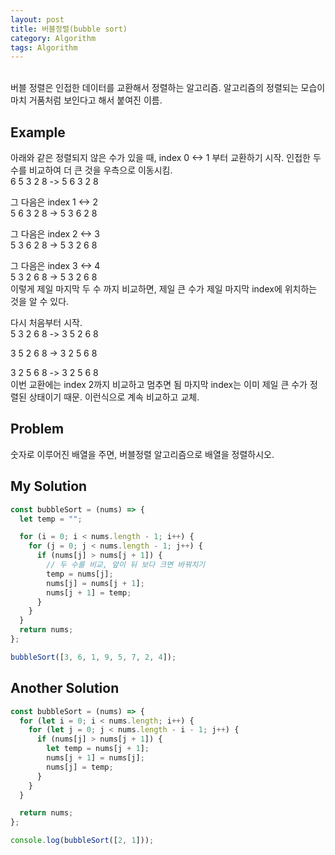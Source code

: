 ```yaml
---
layout: post
title: 버블정렬(bubble sort)
category: Algorithm
tags: Algorithm
---
```


<br>
버블 정렬은 인접한 데이터를 교환해서 정렬하는 알고리즘.
알고리즘의 정렬되는 모습이 마치 거품처럼 보인다고 해서 붙여진 이름.

## Example

아래와 같은 정렬되지 않은 수가 있을 때, index 0 <-> 1 부터 교환하기 시작.
인접한 두 수를 비교하여 더 큰 것을 우측으로 이동시킴.<br>
6 5 3 2 8
-> 5 6 3 2 8

그 다음은 index 1 <-> 2<br>
5 6 3 2 8
-> 5 3 6 2 8

그 다음은 index 2 <-> 3<br>
5 3 6 2 8
-> 5 3 2 6 8

그 다음은 index 3 <-> 4<br>
5 3 2 6 8
-> 5 3 2 6 8<br>
이렇게 제일 마지막 두 수 까지 비교하면, 제일 큰 수가 제일 마지막 index에 위치하는 것을 알 수 있다.

다시 처음부터 시작.<br>
5 3 2 6 8
-> 3 5 2 6 8

3 5 2 6 8
-> 3 2 5 6 8

3 2 5 6 8
-> 3 2 5 6 8<br>
이번 교환에는 index 2까지 비교하고 멈추면 됨
마지막 index는 이미 제일 큰 수가 정렬된 상태이기 때문.
이런식으로 계속 비교하고 교체.

## Problem

숫자로 이루어진 배열을 주면, 버블정렬 알고리즘으로 배열을 정렬하시오.

## My Solution

```jsx
const bubbleSort = (nums) => {
  let temp = "";

  for (i = 0; i < nums.length - 1; i++) {
    for (j = 0; j < nums.length - 1; j++) {
      if (nums[j] > nums[j + 1]) {
        // 두 수를 비교, 앞이 뒤 보다 크면 바꿔치기
        temp = nums[j];
        nums[j] = nums[j + 1];
        nums[j + 1] = temp;
      }
    }
  }
  return nums;
};

bubbleSort([3, 6, 1, 9, 5, 7, 2, 4]);
```

## Another Solution

```jsx
const bubbleSort = (nums) => {
  for (let i = 0; i < nums.length; i++) {
    for (let j = 0; j < nums.length - i - 1; j++) {
      if (nums[j] > nums[j + 1]) {
        let temp = nums[j + 1];
        nums[j + 1] = nums[j];
        nums[j] = temp;
      }
    }
  }

  return nums;
};

console.log(bubbleSort([2, 1]));
```
